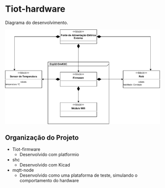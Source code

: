 # Tiot-hardware

Diagrama do desenvolvimento.

![](https://github.com/WillianAgostini/Tiot-hardware/blob/master/diagram.png)

## Organização do Projeto

- Tiot-firmware
    -  Desenvolvido com platformio
- shc
    -  Desenvolvido com Kicad
- mqtt-node
    - Desenvolvido como uma plataforma de teste, simulando o comportamento do hardware
    
